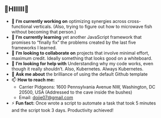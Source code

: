 ## 👋HIIIIII👋

<!--
**dojje/dojje** is a ✨ _special_ ✨ repository because its `README.md` (this file) appears on your GitHub profile.

Here are some ideas to get you started:
-->

- 🔭 **I’m currently working on** optimizing synergies across cross-functional verticals. (Also, trying to figure out how to microwave fish without becoming that person.)
- 🌱 **I’m currently learning** yet another JavaScript framework that promises to “finally fix” the problems created by the last five frameworks I learned.
- 👯 **I’m looking to collaborate on** projects that involve minimal effort, maximum credit. Ideally something that looks good on a whiteboard.
- 🤔 **I’m looking for help with** Understanding why my code works, even though it really shouldn’t. Also, Kubernetes. Always Kubernetes.
- 💬 **Ask me about** the brilliance of using the default Github template
- 📫 **How to reach me:**
    - Carrier Pidgeons: 1600 Pennsylvania Avenue NW, Washington, DC 20500, USA (Addressed to the cave inside the bushes)
    - Email: dojje07@gmail.com
- ⚡ **Fun fact:** Once wrote a script to automate a task that took 5 minutes and the script took 3 days. Productivity achieved!

